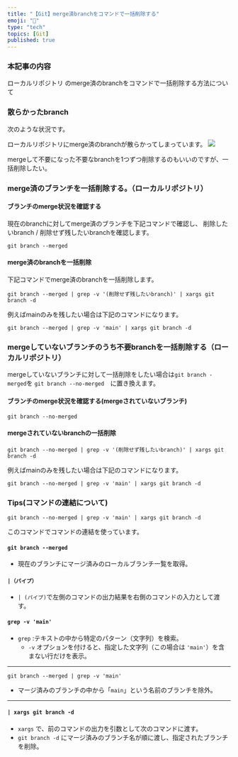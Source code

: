 ```yaml
---
title: "【Git】merge済branchをコマンドで一括削除する"
emoji: "🧹"
type: "tech"
topics: [Git]
published: true
---
```

### 本記事の内容
ローカルリポジトリ のmerge済のbranchをコマンドで一括削除する方法について

### 散らかったbranch
次のような状況です。

ローカルリポジトリにmerge済のbranchが散らかってしまっています。
![](https://storage.googleapis.com/zenn-user-upload/7b77ff599210-20241105.png)

mergeして不要になった不要なbranchを1つずつ削除するのもいいのですが、一括削除したい。

### merge済のブランチを一括削除する。（ローカルリポジトリ）

#### ブランチのmerge状況を確認する
現在のbranchに対してmerge済のブランチを下記コマンドで確認し、
削除したいbranch / 削除せず残したいbranchを確認します。
```
git branch --merged
```

#### merge済のbranchを一括削除
下記コマンドでmerge済のbranchを一括削除します。
```
git branch --merged | grep -v '(削除せず残したいbranch)' | xargs git branch -d
```

例えばmainのみを残したい場合は下記のコマンドになります。
```
git branch --merged | grep -v 'main' | xargs git branch -d
```

### mergeしていないブランチのうち不要branchを一括削除する（ローカルリポジトリ）
mergeしていないブランチに対して一括削除をしたい場合は`git branch -merged`を
`git branch --no-merged`　に置き換えます。

#### ブランチのmerge状況を確認する(mergeされていないブランチ)

```
git branch --no-merged
```

#### mergeされていないbranchの一括削除
```
git branch --no-merged | grep -v '(削除せず残したいbranch)' | xargs git branch -d
```

例えばmainのみを残したい場合は下記のコマンドになります。
```
git branch --no-merged | grep -v 'main' | xargs git branch -d
```

### Tips(コマンドの連結について)
```
git branch --no-merged | grep -v 'main' | xargs git branch -d
```
このコマンドでコマンドの連結を使っています。

#### `git branch --merged`

 - 現在のブランチにマージ済みのローカルブランチ一覧を取得。

#### `|（パイプ）`

 - `| (パイプ)`で左側のコマンドの出力結果を右側のコマンドの入力として渡す。

#### `grep -v 'main'`

 - `grep` :テキストの中から特定のパターン（文字列）を検索。
   - `-v` オプションを付けると、指定した文字列（この場合は `'main'`）を含まない行だけを表示。

---
`git branch --merged | grep -v 'main'`
 - マージ済みのブランチの中から「`main`」という名前のブランチを除外。

---

#### `| xargs git branch -d`

 - `xargs` で、前のコマンドの出力を引数として次のコマンドに渡す。
 - `git branch -d` にマージ済みのブランチ名が順に渡し、指定されたブランチを削除。
